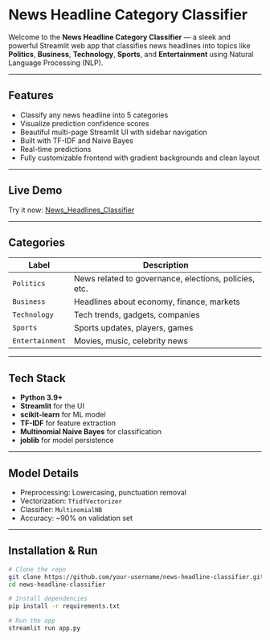 # News Headline Category Classifier

Welcome to the **News Headline Category Classifier** — a sleek and powerful Streamlit web app that classifies news headlines into topics like **Politics**, **Business**, **Technology**, **Sports**, and **Entertainment** using Natural Language Processing (NLP).

---

## Features

- Classify any news headline into 5 categories
- Visualize prediction confidence scores
- Beautiful multi-page Streamlit UI with sidebar navigation
- Built with TF-IDF and Naive Bayes
- Real-time predictions
- Fully customizable frontend with gradient backgrounds and clean layout

---

## Live Demo

Try it now: [News_Headlines_Classifier](https://newsheadlinesclassifier.streamlit.app/)

---

## Categories

| Label        | Description                             |
|--------------|-----------------------------------------|
| `Politics`   | News related to governance, elections, policies, etc. |
| `Business`   | Headlines about economy, finance, markets |
| `Technology` | Tech trends, gadgets, companies |
| `Sports`     | Sports updates, players, games |
| `Entertainment` | Movies, music, celebrity news |

---

## Tech Stack

- **Python 3.9+**
- **Streamlit** for the UI
- **scikit-learn** for ML model
- **TF-IDF** for feature extraction
- **Multinomial Naive Bayes** for classification
- **joblib** for model persistence

---

## Model Details

- Preprocessing: Lowercasing, punctuation removal
- Vectorization: `TfidfVectorizer`
- Classifier: `MultinomialNB`
- Accuracy: ~90% on validation set

---

## Installation & Run

```bash
# Clone the repo
git clone https://github.com/your-username/news-headline-classifier.git
cd news-headline-classifier

# Install dependencies
pip install -r requirements.txt

# Run the app
streamlit run app.py
